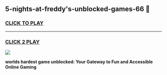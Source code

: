 
## 5-nights-at-freddy's-unblocked-games-66 👋
<h3>
<a href="https://premium.freeplayer.one?title=5-nights-at-freddy's-unblocked-games-66&ref=14F">CLICK TO PLAY</a></h3>
<hr>

<h3>
<a href="https://premium.freeplayer.one?title=5-nights-at-freddy's-unblocked-games-66&ref=14F">CLICK 2 PLAY</a>
  
</h3>

<a href="https://premium.freeplayer.one?title=5-nights-at-freddy's-unblocked-games-66&ref=12F/"><img src="https://clearcache.store/games.png"></a>


**worlds hardest game unblocked: Your Gateway to Fun and Accessible Online Gaming**
